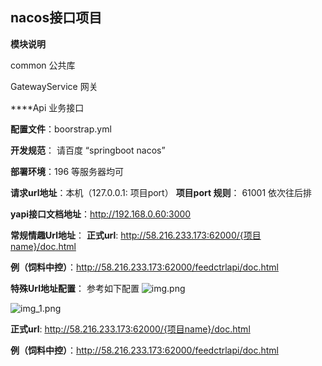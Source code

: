## nacos接口项目

**模块说明**

common  公共库

GatewayService 网关

****Api   业务接口


**配置文件**：boorstrap.yml

**开发规范**： 请百度 “springboot nacos”

**部署环境**：196 等服务器均可

**请求url地址**：本机（127.0.0.1: 项目port）
**项目port 规则**：    61001 依次往后排

**yapi接口文档地址**：http://192.168.0.60:3000

**常规情趣Url地址**：
**正式url**:  http://58.216.233.173:62000/{项目name}/doc.html

**例（饲料中控）**：http://58.216.233.173:62000/feedctrlapi/doc.html


**特殊Url地址配置**：
参考如下配置
![img.png](http://192.168.1.70/zhouzhou/lh-api-parent-nacos/raw/master/img.png)

![img_1.png](http://192.168.1.70/zhouzhou/lh-api-parent-nacos/raw/master/img_1.png)

**正式url**:  http://58.216.233.173:62000/{项目name}/doc.html

**例（饲料中控）**：http://58.216.233.173:62000/feedctrlapi/doc.html